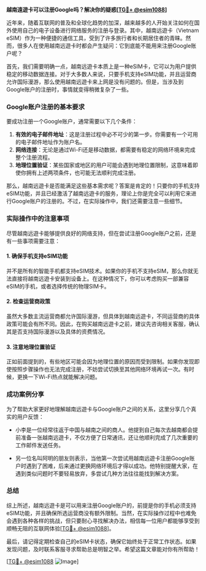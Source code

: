 **越南遠遊卡可以注册Google吗？解决你的疑惑[[TG💪+ @esim1088](https://t.me/s/esim1088)]**

近年来，随着互联网的普及和全球化趋势的加深，越来越多的人开始关注如何在国外使用自己的电子设备进行网络服务的注册与登录。其中，越南远遊卡（Vietnam eSIM）作为一种便捷的通信工具，受到了许多旅行者和长期居住者的青睐。然而，很多人在使用越南远遊卡时都会产生疑问：它到底能不能用来注册Google账户呢？

首先，我们需要明确一点，越南远遊卡本质上是一种eSIM卡，它可以为用户提供稳定的移动数据连接。对于大多数人来说，只要手机支持eSIM功能，并且运营商允许国际漫游，那么使用越南远遊卡来上网是没有问题的。但是，当涉及到Google账户的注册时，事情就变得稍微复杂了一些。

### Google账户注册的基本要求

要成功注册一个Google账户，通常需要以下几个条件：

1. **有效的电子邮件地址**：这是注册过程中必不可少的第一步。你需要有一个可用的电子邮件地址作为账户名。
2. **网络连接**：无论是通过Wi-Fi还是移动数据，都需要有稳定的网络环境来完成整个注册流程。
3. **地理位置验证**：某些国家或地区的用户可能会遇到地理位置限制，这意味着即使你拥有上述两项条件，也可能无法顺利完成注册。

那么，越南远遊卡是否能满足这些基本需求呢？答案是肯定的！只要你的手机支持eSIM功能，并且已经激活了越南远遊卡的服务，理论上你是完全可以利用它来进行Google账户的注册的。不过，在实际操作中，我们还需要注意一些细节。

### 实际操作中的注意事项

尽管越南远遊卡能够提供良好的网络支持，但在尝试注册Google账户之前，还是有一些事项需要注意：

#### 1. 确保手机支持eSIM功能
并不是所有的智能手机都支持eSIM技术。如果你的手机不支持eSIM，那么你就无法直接将越南远遊卡安装到设备上。在这种情况下，你可以考虑购买一部兼容eSIM的手机，或者选择传统的物理SIM卡。

#### 2. 检查运营商政策
虽然大多数主流运营商都允许国际漫游，但具体到越南远遊卡，不同运营商的具体政策可能会有所不同。因此，在购买越南远遊卡之前，建议先咨询相关客服，确认其是否支持国际漫游以及具体的资费情况。

#### 3. 注意地理位置验证
正如前面提到的，有些地区可能会因为地理位置的原因而受到限制。如果你发现即使按照步骤操作也无法完成注册，不妨尝试切换至其他网络环境再试一次。有时候，更换一下Wi-Fi热点就能解决问题。

### 成功案例分享

为了帮助大家更好地理解越南远遊卡与Google账户之间的关系，这里分享几个真实的用户反馈：

- 小李是一位经常往返于中国与越南之间的商人。他提到自己每次去越南都会提前准备一张越南远遊卡，不仅方便了日常通讯，还让他顺利完成了几次重要的工作邮件发送任务。
  
- 另一位名叫阿明的朋友则表示，当他第一次尝试用越南远遊卡注册Google账户时遇到了困难，后来通过更换网络环境后才得以成功。他特别提醒大家，在遇到类似问题时不要轻易放弃，多尝试几种方法往往能找到解决方案。

### 总结

综上所述，越南远遊卡是可以用来注册Google账户的，前提是你的手机必须支持eSIM功能，并且确保所选运营商没有额外限制。当然，在实际操作过程中也难免会遇到各种各样的挑战，但只要耐心寻找解决办法，相信每一位用户都能够享受到顺畅无阻的互联网体验[[TG💪+ @esim1088](https://t.me/s/esim1088)]。

最后，请记得定期检查自己的eSIM卡状态，确保它始终处于正常工作状态。如果发现问题，及时联系客服寻求帮助总是明智之举。希望这篇文章能对你有所帮助！

[[TG💪+ @esim1088](https://t.me/s/esim1088) ![Image](https://i.postimg.cc/4NQfJmqS/Snipaste-2025-05-13-00-14-12.png)]